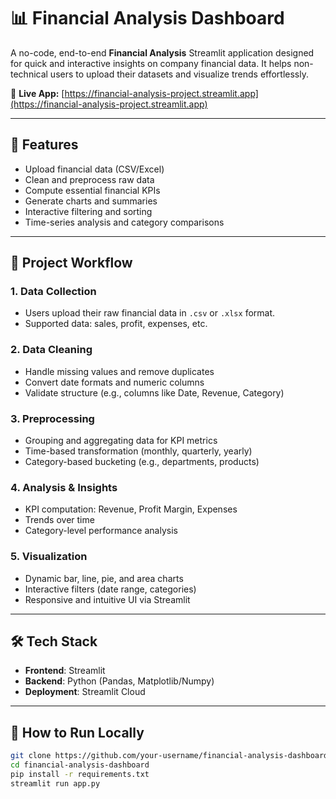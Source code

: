 # 📊 Financial Analysis Dashboard

A no-code, end-to-end **Financial Analysis** Streamlit application designed for quick and interactive insights on company financial data. It helps non-technical users to upload their datasets and visualize trends effortlessly.

🔗 **Live App:** [https://financial-analysis-project.streamlit.app](https://financial-analysis-project.streamlit.app)

---

## 🚀 Features

- Upload financial data (CSV/Excel)
- Clean and preprocess raw data
- Compute essential financial KPIs
- Generate charts and summaries
- Interactive filtering and sorting
- Time-series analysis and category comparisons

---

## 🔁 Project Workflow

### 1. **Data Collection**
- Users upload their raw financial data in `.csv` or `.xlsx` format.
- Supported data: sales, profit, expenses, etc.

### 2. **Data Cleaning**
- Handle missing values and remove duplicates
- Convert date formats and numeric columns
- Validate structure (e.g., columns like Date, Revenue, Category)

### 3. **Preprocessing**
- Grouping and aggregating data for KPI metrics
- Time-based transformation (monthly, quarterly, yearly)
- Category-based bucketing (e.g., departments, products)

### 4. **Analysis & Insights**
- KPI computation: Revenue, Profit Margin, Expenses
- Trends over time
- Category-level performance analysis

### 5. **Visualization**
- Dynamic bar, line, pie, and area charts
- Interactive filters (date range, categories)
- Responsive and intuitive UI via Streamlit

---

## 🛠️ Tech Stack

- **Frontend**: Streamlit
- **Backend**: Python (Pandas, Matplotlib/Numpy)
- **Deployment**: Streamlit Cloud

---

## 📌 How to Run Locally

```bash
git clone https://github.com/your-username/financial-analysis-dashboard.git
cd financial-analysis-dashboard
pip install -r requirements.txt
streamlit run app.py
